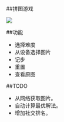 ##拼图游戏

![](http://ooa8w19mz.bkt.clouddn.com/pluzze-game.gif)

##功能

- 选择难度
- 从设备选择图片
- 记步
- 重置
- 查看原图


##TODO 


- 从网络获取图片。
- 自动计算最优解法。
- 增加社交排名。
